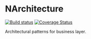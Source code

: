 # NArchitecture

[![Build status](https://ci.appveyor.com/api/projects/status/x9vt5uaaadesfpvg?svg=true)](https://ci.appveyor.com/project/Myslik/narchitecture)
[![Coverage Status](https://coveralls.io/repos/github/Myslik/NArchitecture/badge.svg)](https://coveralls.io/github/Myslik/NArchitecture)

Architectural patterns for business layer.
